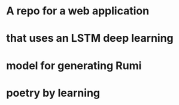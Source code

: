 # A repo for a web application 
# that uses an LSTM deep learning
# model for generating Rumi
# poetry by learning
